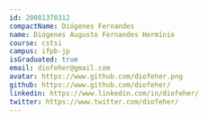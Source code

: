```yaml
---
id: 20081370312
compactName: Diógenes Fernandes
name: Diógenes Augusto Fernandes Hermínio
course: cstsi
campus: ifpb-jp
isGraduated: true
email: diofeher@gmail.com
avatar: https://www.github.com/diofeher.png
github: https://www.github.com/diofeher/
linkedin: https://www.linkedin.com/in/diofeher/
twitter: https://www.twitter.com/diofeher/
---
```

